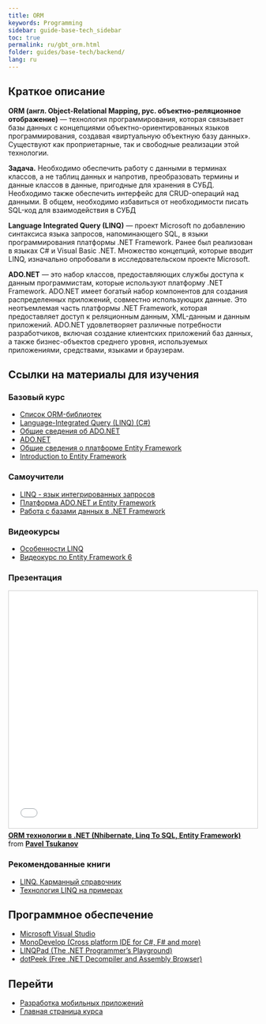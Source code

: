 ```yaml
---
title: ORM
keywords: Programming
sidebar: guide-base-tech_sidebar
toc: true
permalink: ru/gbt_orm.html
folder: guides/base-tech/backend/
lang: ru
---
```


## Краткое описание

**ORM (англ. Object-Relational Mapping, рус. объектно-реляционное отображение)** — технология программирования, которая связывает базы данных с концепциями объектно-ориентированных языков программирования, создавая «виртуальную объектную базу данных». Существуют как проприетарные, так и свободные реализации этой технологии.

**Задача.** Необходимо обеспечить работу с данными в терминах классов, а не таблиц данных и напротив, преобразовать термины и данные классов в данные, пригодные для хранения в СУБД. Необходимо также обеспечить интерфейс для CRUD-операций над данными. В общем, необходимо избавиться от необходимости писать SQL-код для взаимодействия в СУБД

**Language Integrated Query (LINQ)** — проект Microsoft по добавлению синтаксиса языка запросов, напоминающего SQL, в языки программирования платформы .NET Framework. Ранее был реализован в языках C# и Visual Basic .NET. Множество концепций, которые вводит LINQ, изначально опробовали в исследовательском проекте Microsoft.

**ADO.NET** — это набор классов, предоставляющих службы доступа к данным программистам, которые используют платформу .NET Framework. ADO.NET имеет богатый набор компонентов для создания распределенных приложений, совместно использующих данные. Это неотъемлемая часть платформы .NET Framework, которая предоставляет доступ к реляционным данным, XML-данным и данным приложений. ADO.NET удовлетворяет различные потребности разработчиков, включая создание клиентских приложений баз данных, а также бизнес-объектов среднего уровня, используемых приложениями, средствами, языками и браузерам.

##  Ссылки на материалы для изучения

### Базовый курс

* [Список ORM-библиотек](https://ru.wikipedia.org/wiki/%D0%A1%D0%BF%D0%B8%D1%81%D0%BE%D0%BA_ORM-%D0%B1%D0%B8%D0%B1%D0%BB%D0%B8%D0%BE%D1%82%D0%B5%D0%BA#.NET)
* [Language-Integrated Query (LINQ) (C#)](https://msdn.microsoft.com/en-us/library/mt693024.aspx)
* [Общие сведения об ADO.NET](https://msdn.microsoft.com/ru-ru/library/h43ks021(v=vs.110).aspx)
* [ADO.NET](https://msdn.microsoft.com/ru-ru/library/e80y5yhx(v=vs.110).aspx)
* [Общие сведения о платформе Entity Framework](https://msdn.microsoft.com/ru-ru/library/bb399567(v=vs.110).aspx)
* [Introduction to Entity Framework](https://msdn.microsoft.com/en-us/library/aa937723(v=vs.113).aspx)

### Самоучители

* [LINQ - язык интегрированных запросов](https://professorweb.ru/my/LINQ/base/level1/info_linq.php)
* [Платформа ADO.NET и Entity Framework](http://metanit.com/sharp/ado.php)
* [Работа с базами данных в .NET Framework](https://professorweb.ru/my/ADO_NET/base/level1/info_db.php)

### Видеокурсы

* [Особенности LINQ](https://www.youtube.com/watch?v=gQu-Swk1_hI)
* [Видеокурс по Entity Framework 6](https://www.youtube.com/watch?v=2YaIfvlRiWY&list=PLvItDmb0sZw9FohaaH2utnCloyM_fqYhN)

### Презентация

<div class="thumb-wrap">
<iframe src="//www.slideshare.net/slideshow/embed_code/key/GNCGbWAz4yG1yX" width="854" height="480" frameborder="0" marginwidth="0" marginheight="0" scrolling="no" style="border:1px solid #CCC; border-width:1px; margin-bottom:5px; max-width: 100%;" allowfullscreen> </iframe> <div style="margin-bottom:5px"> <strong> <a href="//www.slideshare.net/ptsukanov/orm-net-nhibernate-linq-to-sql-entity-framework" title="ORM технологии в .NET (Nhibernate, Linq To SQL, Entity Framework)" target="_blank">ORM технологии в .NET (Nhibernate, Linq To SQL, Entity Framework)</a> </strong> from <strong><a target="_blank" href="//www.slideshare.net/ptsukanov">Pavel Tsukanov</a></strong> </div>
</div>

### Рекомендованные книги

* [LINQ. Карманный справочник](http://www.ozon.ru/context/detail/id/32602672/)
* [Технология LINQ на примерах](http://www.ozon.ru/context/detail/id/32851534/)

## Программное обеспечение

* [Microsoft Visual Studio](https://www.visualstudio.com/)
* [MonoDevelop (Cross platform IDE for C#, F# and more)](http://www.monodevelop.com/)
* [LINQPad (The .NET Programmer’s Playground)](https://www.linqpad.net/)
* [dotPeek (Free .NET Decompiler and Assembly Browser)](https://www.jetbrains.com/decompiler/)

## Перейти

* [Разработка мобильных приложений](gbt_mobile.html)
* [Главная страница курса](gbt_landing-page.html)
